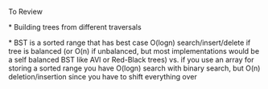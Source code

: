 To Review

\* Building trees from different traversals

\* BST is a sorted range that has best case O(logn) search/insert/delete if tree is balanced (or O(n) if unbalanced, but most implementations would be a self balanced BST like AVl or Red-Black trees) vs. if you use an array for storing a sorted range you have O(logn) search with binary search, but O(n) deletion/insertion since you have to shift everything over
 
